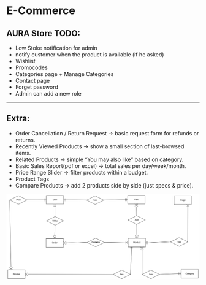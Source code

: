 # E-Commerce

## AURA Store TODO:
- Low Stoke notification for admin
- notify customer when the product is available (if he asked)
- Wishlist
- Promocodes
- Categories page + Manage Categories
- Contact page
- Forget password
- Admin can add a new role
---
## Extra:
- Order Cancellation / Return Request → basic request form for refunds or returns.
- Recently Viewed Products → show a small section of last-browsed items.
- Related Products → simple “You may also like” based on category.
- Basic Sales Report(pdf or excel) → total sales per day/week/month.
- Price Range Slider → filter products within a budget.
- Product Tags
- Compare Products → add 2 products side by side (just specs & price).

![ERD](E-commerce-erd.png)
